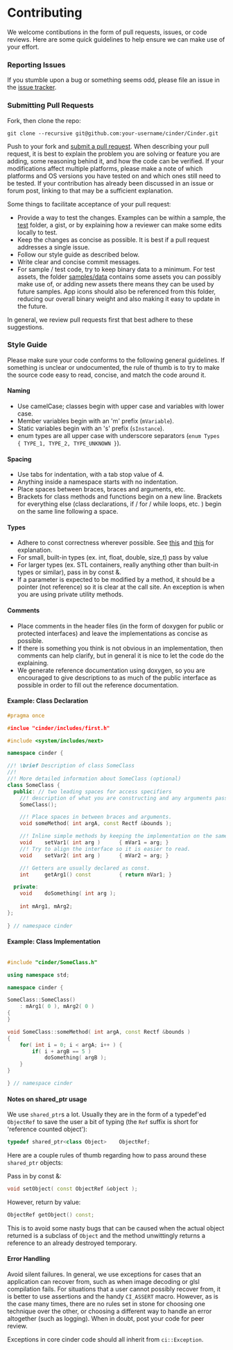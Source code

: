 # Contributing

We welcome contibutions in the form of pull requests, issues, or code reviews. Here are some quick guidelines to help ensure we can make use of your effort.

### Reporting Issues

If you stumble upon a bug or something seems odd, please file an issue in the [issue tracker][issues].

### Submitting Pull Requests

Fork, then clone the repo:

```
git clone --recursive git@github.com:your-username/cinder/Cinder.git
```

Push to your fork and [submit a pull request][pr]. When describing your pull request, it is best to explain the problem you are solving or feature you are adding, some reasoning behind it, and how the code can be verified. If your modifications affect multiple platforms, please make a note of which platforms and OS versions you have tested on and which ones still need to be tested. If your contribution has already been discussed in an issue or forum post, linking to that may be a sufficient explanation.

Some things to facilitate acceptance of your pull request:

* Provide a way to test the changes. Examples can be within a sample, the [test](test) folder, a gist, or by explaining how a reviewer can make some edits locally to test.  
* Keep the changes as concise as possible. It is best if a pull request addresses a single issue.
* Follow our style guide as described below.
* Write clear and concise commit messages.
* For sample / test code, try to keep binary data to a minimum. For test assets, the folder [samples/data](samples/data) contains some assets you can possibly make use of, or adding new assets there means they can be used by future samples. App icons should also be referenced from this folder, reducing our overall binary weight and also making it easy to update in the future.

In general, we review pull requests first that best adhere to these suggestions.

### Style Guide

Please make sure your code conforms to the following general guidelines. If something is unclear or undocumented, the rule of thumb is to try to make the source code easy to read, concise, and match the code around it.

#### Naming

* Use camelCase; classes begin with upper case and variables with lower case.
* Member variables begin with an 'm' prefix (`mVariable`).
* Static variables begin with an 's' prefix (`sInstance`).
* enum types are all upper case with underscore separators (`enum Types { TYPE_1, TYPE_2, TYPE_UNKNOWN }`).

#### Spacing

* Use tabs for indentation, with a tab stop value of 4.
* Anything inside a namespace starts with no indentation.
* Place spaces between braces, braces and arguments, etc.
* Brackets for class methods and functions begin on a new line. Brackets for everything else (class declarations, if / for / while loops, etc. ) begin on the same line following a space.

#### Types

* Adhere to const correctness wherever possible. See [this][const_correctness_1] and [this][const_correctness_2] for explanation.
* For small, built-in types (ex. int, float, double, size_t) pass by value
* For larger types (ex. STL containers, really anything other than built-in types or similar), pass in by const &.
* If a parameter is expected to be modified by a method, it should be a pointer (not reference) so it is clear at the call site. An exception is when you are using private utility methods.

#### Comments

* Place comments in the header files (in the form of doxygen for public or protected interfaces) and leave the implementations as concise as possible.
* If there is something you think is not obvious in an implementation, then comments can help clarify, but in general it is nice to let the code do the explaining.
* We generate reference documentation using doxygen, so you are encouraged to give descriptions to as much of the public interface as possible in order to fill out the reference documentation.

#### Example: Class Declaration

```cpp
#pragma once

#inclue "cinder/includes/first.h"

#include <system/includes/next>

namespace cinder {

//! \brief Description of class SomeClass
//!
//! More detailed information about SomeClass (optional)
class SomeClass {
  public: // two leading spaces for access specifiers
  	//! description of what you are constructing and any arguments passed in
  	SomeClass();

  	//! Place spaces in between braces and arguments.
  	void someMethod( int argA, const Rectf &bounds );

  	//! Inline simple methods by keeping the implementation on the same line as the declaration.
  	void 	setVar1( int arg )		{ mVar1 = arg; }
  	//! Try to align the interface so it is easier to read.
  	void 	setVar2( int arg )		{ mVar2 = arg; }

  	//! Getters are usually declared as const.
  	int 	getArg1() const 		{ return mVar1; }

  private:
  	void 	doSomething( int arg );
  	
    int mArg1, mArg2;
};
	
} // namespace cinder

```

#### Example: Class Implementation

```cpp

#include "cinder/SomeClass.h"

using namespace std;

namespace cinder {

SomeClass::SomeClass()
	: mArg1( 0 ), mArg2( 0 )
{
}

void SomeClass::someMethod( int argA, const Rectf &bounds )
{
	for( int i = 0; i < argA; i++ ) {
		if( i + argB == 5 )
			doSomething( argB );
	}
}

} // namespace cinder

```

#### Notes on shared_ptr usage

We use `shared_ptr`s a lot. Usually they are in the form of a typedef'ed `ObjectRef` to save the user a bit of typing (the `Ref` suffix is short for 'reference counted object'):

```cpp
typedef shared_ptr<class Object>	ObjectRef;
```

Here are a couple rules of thumb regarding how to pass around these `shared_ptr` objects:

Pass in by const &:

```cpp
void setObject( const ObjectRef &object );
```

However, return by value:

```cpp
ObjectRef getObject() const;
```

This is to avoid some nasty bugs that can be caused when the actual object returned is a subclass of `Object` and the method unwittingly returns a reference to an already destroyed temporary.


#### Error Handling

Avoid silent failures. In general, we use exceptions for cases that an application can recover from, such as when image decoding or glsl compilation fails. For situations that a user cannot possibly recover from, it is better to use assertions and the handy `CI_ASSERT` macro. However, as is the case many times, there are no rules set in stone for choosing one technique over the other, or choosing a different way to handle an error altogether (such as logging). When in doubt, post your code for peer review.

Exceptions in core cinder code should all inherit from `ci::Exception`.

[pr]: https://github.com/cinder/Cinder/pulls
[issues]: https://github.com/cinder/Cinder/issues
[const_correctness_1]:http://www.cprogramming.com/tutorial/const_correctness.html
[const_correctness_2]:http://www.parashift.com/c++-faq/const-correctness.html
